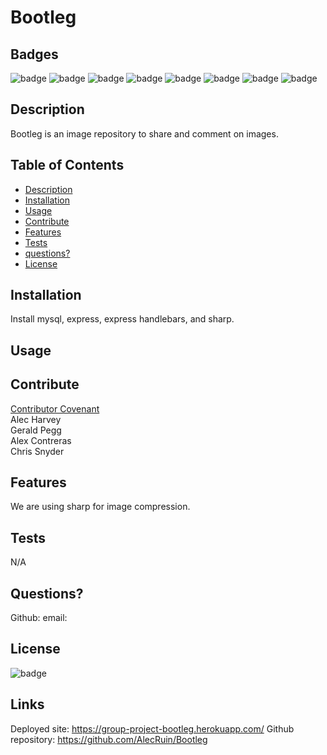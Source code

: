 # Bootleg
  
  ## Badges
  
  ![badge](https://img.shields.io/badge/Slack-4A154B?style=for-the-badge&logo=slack&logoColor=white)
  ![badge](https://img.shields.io/badge/Stack_Overflow-FE7A16?style=for-the-badge&logo=stack-overflow&logoColor=white)
  ![badge](https://img.shields.io/badge/JavaScript-F7DF1E?style=for-the-badge&logo=javascript&logoColor=black)
  ![badge](https://img.shields.io/badge/Node.js-43853D?style=for-the-badge&logo=node.js&logoColor=white)
  ![badge](https://img.shields.io/badge/Express.js-404D59?style=for-the-badge)
  ![badge](https://img.shields.io/badge/jQuery-0769AD?style=for-the-badge&logo=jquery&logoColor=white)
  ![badge](https://img.shields.io/badge/MySQL-00000F?style=for-the-badge&logo=mysql&logoColor=white)
  ![badge](https://img.shields.io/badge/Heroku-430098?style=for-the-badge&logo=heroku&logoColor=white)    

  
  
 
  ## Description
  Bootleg is an image repository to share and comment on images.

  ## Table of Contents

  - [Description](#description)
  - [Installation](#installation)
  - [Usage](#usage)
  - [Contribute](#contribute)
  - [Features](#features)
  - [Tests](#tests)
  - [questions?](#Questions)
  - [License](#license)
  
  ## Installation
  Install mysql, express, express handlebars, and sharp.

  ## Usage
  

  ## Contribute
  [Contributor Covenant](https://www.contributor-covenant.org/)  
  Alec Harvey  
  Gerald Pegg  
  Alex Contreras  
  Chris Snyder 


  ## Features
  We are using sharp for image compression.

  ## Tests
  N/A

  ## Questions?
  
  Github: [](https://github.com/)
  email: 

  ## License
 
  ![badge](https://img.shields.io/badge/license-Github,NPM-yellow)<br />
  
  ## Links
  
  Deployed site: https://group-project-bootleg.herokuapp.com/
  Github repository: https://github.com/AlecRuin/Bootleg
  
